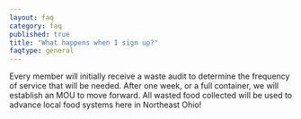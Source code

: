 ```yaml
---
layout: faq
category: faq
published: true
title: "What happens when I sign up?"
faqtype: general
---
```




Every member will initially receive a waste audit to determine the frequency of service that will be needed. After one week, or a full container, we will establish an MOU to move forward. All wasted food collected will be used to advance local food systems here in Northeast Ohio!
